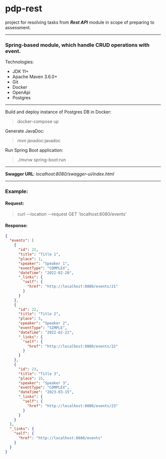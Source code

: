 # pdp-rest

project for resolving tasks from _**Rest API**_ module in scope of preparing to assessment.
***
### Spring-based module, which handle CRUD operations with event.

Technologies:
- JDK 11+
- Apache Maven 3.6.0+
- Git
- Docker
- OpenApi
- Postgres
***
Build and deploy instance of Postgres DB in Docker:
> docker-compose up

Generate JavaDoc:
> mvn javadoc:javadoc

Run Spring Boot application:
> ./mvnw spring-boot:run
***
**Swagger URL**: _localhost:8080/swagger-ui/index.html_
***
### Example:
#### Request:
> curl --location --request GET 'localhost:8080/events'

#### Response:
```json
{
  "events": [
    {
      "id": 21,
      "title": "Title 1",
      "place": 1,
      "speaker": "Speaker 1",
      "eventType": "COMPLEX",
      "dateTime": "2022-02-20",
      "_links": {
        "self": {
          "href": "http://localhost:8080/events/21"
        }
      }
    },
    {
      "id": 22,
      "title": "Title 2",
      "place": 5,
      "speaker": "Speaker 2",
      "eventType": "SIMPLE",
      "dateTime": "2022-02-22",
      "_links": {
        "self": {
          "href": "http://localhost:8080/events/22"
        }
      }
    },
    {
      "id": 23,
      "title": "Title 3",
      "place": 15,
      "speaker": "Speaker 3",
      "eventType": "COMPLEX",
      "dateTime": "2023-03-15",
      "_links": {
        "self": {
          "href": "http://localhost:8080/events/23"
        }
      }
    }
  ],
  "_links": {
    "self": {
      "href": "http://localhost:8080/events"
    }
  }
}
```
